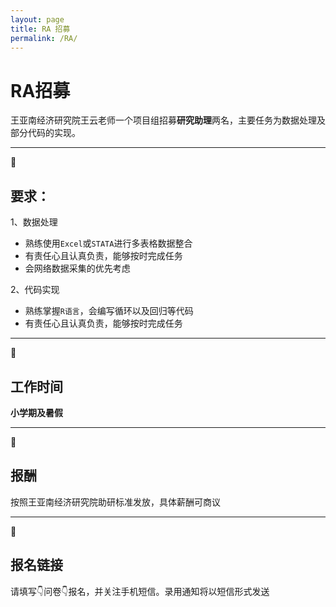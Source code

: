 ```yaml
---
layout: page
title: RA 招募
permalink: /RA/
---
```


# RA招募

王亚南经济研究院王云老师一个项目组招募**研究助理**两名，主要任务为数据处理及部分代码的实现。

------
🚩
## 要求：

1、数据处理
- 熟练使用`Excel`或`STATA`进行多表格数据整合
- 有责任心且认真负责，能够按时完成任务
- 会网络数据采集的优先考虑

2、代码实现
- 熟练掌握`R语言`，会编写循环以及回归等代码
- 有责任心且认真负责，能够按时完成任务

-------

🚩
## 工作时间

**小学期及暑假**

-------

🚩
## 报酬
按照王亚南经济研究院助研标准发放，具体薪酬可商议

--------

🚩
## 报名链接

请填写👇问卷👇报名，并关注手机短信。录用通知将以短信形式发送

<script type='text/javascript' src='https://www.wjx.top/handler/jqemed.ashx?activity=42127422&width=760&source=iframe'></script>



